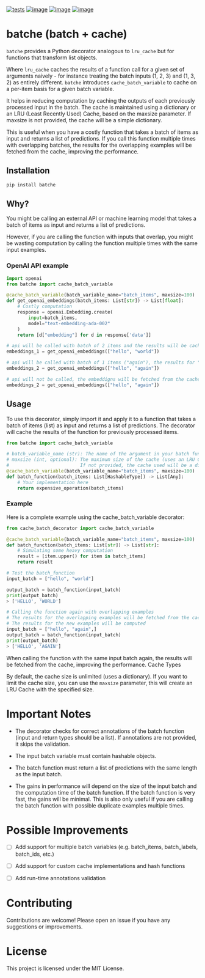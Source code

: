 

[![tests](https://github.com/gautierdag/batche/actions/workflows/test.yml/badge.svg)](https://github.com/gautierdag/batche/actions/workflows/test.yml)
[![image](https://img.shields.io/pypi/v/batche.svg)](https://pypi.python.org/pypi/batche)
[![image](https://img.shields.io/pypi/l/batche.svg)](https://pypi.python.org/pypi/batche)
[![image](https://img.shields.io/pypi/pyversions/batche.svg)](https://pypi.python.org/pypi/batche)

# batche (batch + cache)

`batche` provides a Python decorator analogous to `lru_cache` but for functions that transform list objects.

Where `lru_cache` caches the results of a function call for a given set of arguments naively - for instance treating the batch inputs (1, 2, 3) and (1, 3, 2) as entirely different.
`batche` introduces `cache_batch_variable` to cache on a per-item basis for a given batch variable.

It helps in reducing computation by caching the outputs of each previously processed input in the batch. The cache is maintained using a dictionary or an LRU (Least Recently Used) Cache, based on the maxsize parameter. If maxsize is not provided, the cache will be a simple dictionary.

This is useful when you have a costly function that takes a batch of items as input and returns a list of predictions. If you call this function multiple times with overlapping batches, the results for the overlapping examples will be fetched from the cache, improving the performance.

## Installation

```bash
pip install batche
```

## Why?

You might be calling an external API or machine learning model that takes a batch of items as input and returns a list of predictions.

However, if you are calling the function with inputs that overlap, you might be wasting computation by calling the function multiple times with the same input examples.


### OpenAI API example

```python
import openai
from batche import cache_batch_variable

@cache_batch_variable(batch_variable_name="batch_items", maxsize=100)
def get_openai_embeddings(batch_items: List[str]) -> List[float]:
    # Costly computation
    response = openai.Embedding.create(
        input=batch_items,
        model="text-embedding-ada-002"
    )
    return [d["embedding"] for d in response['data']]

# api will be called with batch of 2 items and the results will be cached
embeddings_1 = get_openai_embeddings(["hello", "world"])

# api will be called with batch of 1 items ("again"), the results for "hello" will be fetched from the cache
embeddings_2 = get_openai_embeddings(["hello", "again"])

# api will not be called, the embeddigns will be fetched from the cache
embeddings_2 = get_openai_embeddings(["hello", "again"])

```


## Usage

To use this decorator, simply import it and apply it to a function that takes a batch of items (list) as input and returns a list of predictions. The decorator will cache the results of the function for previously processed items.

```python
from batche import cache_batch_variable

# batch_variable_name (str): The name of the argument in your batch function that holds the input batch list. This is a required parameter.
# maxsize (int, optional): The maximum size of the cache (uses an LRU Cache).
#                          If not provided, the cache used will be a dict.
@cache_batch_variable(batch_variable_name="batch_items", maxsize=100)
def batch_function(batch_items: List[HashableType]) -> List[Any]:
    # Your implementation here
    return expensive_operation(batch_items)
```


### Example

Here is a complete example using the cache_batch_variable decorator:

```python
from cache_batch_decorator import cache_batch_variable

@cache_batch_variable(batch_variable_name="batch_items", maxsize=100)
def batch_function(batch_items: List[str]) -> List[str]:
    # Simulating some heavy computation
    result = [item.upper() for item in batch_items]
    return result

# Test the batch_function
input_batch = ["hello", "world"]

output_batch = batch_function(input_batch)
print(output_batch)
> ['HELLO', 'WORLD']

# Calling the function again with overlapping examples
# The results for the overlapping examples will be fetched from the cache
# The results for the new examples will be computed
input_batch = ["hello", "again",]
output_batch = batch_function(input_batch)
print(output_batch)
> ['HELLO', 'AGAIN']
```

When calling the function with the same input batch again, the results will be fetched from the cache, improving the performance.
Cache Types

By default, the cache size is unlimited (uses a dictionary). If you want to limit the cache size, you can use the `maxsize` parameter, this will create an LRU Cache with the specified size.


# Important Notes

- The decorator checks for correct annotations of the batch function (input and return types should be a list). If annotations are not provided, it skips the validation.

- The input batch variable must contain hashable objects.

- The batch function must return a list of predictions with the same length as the input batch.

- The gains in performance will depend on the size of the input batch and the computation time of the batch function. If the batch function is very fast, the gains will be minimal. This is also only useful if you are calling the batch function with possible duplicate examples multiple times.


# Possible Improvements

- [ ] Add support for multiple batch variables (e.g. batch_items, batch_labels, batch_ids, etc.)
- [ ] Add support for custom cache implementations and hash functions
- [ ] Add run-time annotations validation


# Contributing

Contributions are welcome! Please open an issue if you have any suggestions or improvements.

# License

This project is licensed under the MIT License.
